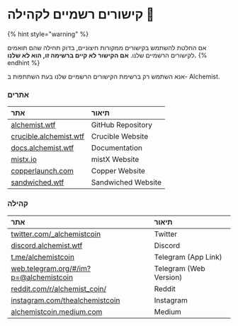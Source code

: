 # קישורים רשמיים לקהילה 🔗

{% hint style="warning" %}
  
 אם החלטת להשתמש בקישורים ממקורות חיצוניים, בדוק תחילה שהם תואמים לקישורים הרשמיים שלנו. **אם הקישור לא קיים ברשימה זו, הוא לא שלנו.**
{% endhint %}

אנא השתמש רק ברשימת הקישורים הרשמיים שלנו בעת השתתפות ב- Alchemist.

### אתרים

| אתר | תיאור |
| :--- | :--- |
| [alchemist.wtf](http://alchemist.wtf) | GitHub Repository |
| [crucible.alchemist.wtf](https://crucible.alchemist.wtf/) | Crucible Website |
| [docs.alchemist.wtf](https://docs.alchemist.wtf) | Documentation |
| [mistx.io](https://mistx.io/) | mistX Website |
| [copperlaunch.com](https://copperlaunch.com/) | Copper Website |
| [sandwiched.wtf](https://sandwiched.wtf/) | Sandwiched Website |

### קהילה

| אתר | תיאור |
| :--- | :--- |
| [twitter.com/\_alchemistcoin](https://twitter.com/_alchemistcoin) | Twitter |
| [discord.alchemist.wtf](http://discord.alchemist.wtf) | Discord |
| [t.me/alchemistcoin](https://t.me/alchemistcoin) | Telegram \(App Link\) |
| [web.telegram.org/\#/im?p=@alchemistcoin](https://web.telegram.org/#/im?p=@alchemistcoin) | Telegram \(Web Version\) |
| [reddit.com/r/alchemist\_coin/](https://www.reddit.com/r/alchemist_coin/) | Reddit |
| [instagram.com/thealchemistcoin](https://www.instagram.com/thealchemistcoin/) | Instagram |
| [alchemistcoin.medium.com](https://alchemistcoin.medium.com/) | Medium |




